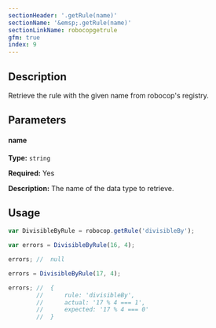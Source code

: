 ```yaml
---
sectionHeader: '.getRule(name)'
sectionName: '&emsp;.getRule(name)'
sectionLinkName: robocopgetrule
gfm: true
index: 9
---
```

## Description
Retrieve the rule with the given name from robocop's registry.

## Parameters

#### name
__Type:__ `string`

__Required:__ Yes

__Description:__ The name of the data type to retrieve.

## Usage

```javascript
var DivisibleByRule = robocop.getRule('divisibleBy');

var errors = DivisibleByRule(16, 4);

errors; //  null

errors = DivisibleByRule(17, 4);

errors; //  {
		//      rule: 'divisibleBy',
		//      actual: '17 % 4 === 1',
		//      expected: '17 % 4 === 0'
		//  }
```

